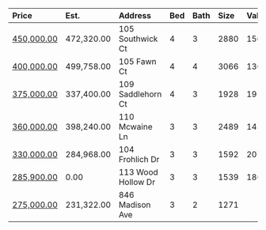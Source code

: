 | Price                                                                                  | Est.       | Address            | Bed | Bath | Size | Value | Days | Lot  | Year | HOA | Open      |
| :------------------------------------------------------------------------------------- | :--------- | :----------------- | :-- | :--- | :--- | :---- | :--- | :--- | :--- | :-- | :-------- |
| [450,000.00](https://www.movoto.com/home/105-southwick-ct-cary-nc-27513-413_2155308)   | 472,320.00 | 105 Southwick Ct   | 4   | 3    | 2880 | 156   | 6    | 0.40 | 1992 | 13  |           |
| [400,000.00](https://www.movoto.com/home/105-fawn-ct-cary-nc-27513-413_2336095)        | 499,758.00 | 105 Fawn Ct        | 4   | 4    | 3066 | 130   | 18   | 0.44 | 1986 | 0   | Open 8/29 |
| [375,000.00](https://www.movoto.com/home/109-saddlehorn-ct-cary-nc-27513-413_2338586)  | 337,400.00 | 109 Saddlehorn Ct  | 4   | 3    | 1928 | 195   | 5    | 0.29 | 1992 | 13  | Open 8/29 |
| [360,000.00](https://www.movoto.com/home/110-mcwaine-ln-cary-nc-27513-413_2338914)     | 398,240.00 | 110 Mcwaine Ln     | 3   | 3    | 2489 | 145   | 2    | 0.54 | 1987 | 0   | Open 8/29 |
| [330,000.00](https://www.movoto.com/home/104-frohlich-dr-cary-nc-27513-413_2338551)    | 284,968.00 | 104 Frohlich Dr    | 3   | 3    | 1592 | 207   | 5    | 7841 | 1992 | 13  |           |
| [285,900.00](https://www.movoto.com/home/113-wood-hollow-dr-cary-nc-27513-413_2337960) | 0.00       | 113 Wood Hollow Dr | 3   | 3    | 1539 | 186   | 7    | 0.27 | 1990 | 0   |           |
| [275,000.00](https://www.movoto.com/home/846-madison-ave-cary-nc-27513-413_2339050)    | 231,322.00 | 846 Madison Ave    | 3   | 2    | 1271 |       |      |      |      |     |           |